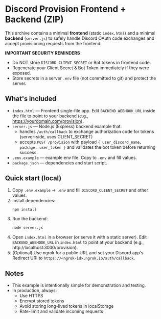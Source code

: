 # Discord Provision Frontend + Backend (ZIP)
This archive contains a minimal **frontend** (static `index.html`) and a minimal **backend** (`server.js`) to safely handle Discord OAuth code exchanges and accept provisioning requests from the frontend.

**IMPORTANT SECURITY REMINDERS**
- Do NOT store `DISCORD_CLIENT_SECRET` or Bot tokens in frontend code.
- Regenerate your Client Secret & Bot Token immediately if they were exposed.
- Store secrets in a server `.env` file (not committed to git) and protect the server.

## What's included
- `index.html` — Frontend single-file app. Edit `BACKEND_WEBHOOK_URL` inside the file to point to your backend (e.g., https://yourdomain.com/provision).
- `server.js` — Node.js (Express) backend example that:
  - handles `/auth/callback` to exchange authorization code for tokens (server-side, uses CLIENT_SECRET)
  - accepts `POST /provision` with payload `{ user_discord_name, package, user_token }` and validates the bot token before returning success.
- `.env.example` — example env file. Copy to `.env` and fill values.
- `package.json` — dependencies and start script.

## Quick start (local)
1. Copy `.env.example` → `.env` and fill `DISCORD_CLIENT_SECRET` and other values.
2. Install dependencies:
   ```bash
   npm install
   ```
3. Run the backend:
   ```bash
   node server.js
   ```
4. Open `index.html` in a browser (or serve it with a static server). Edit `BACKEND_WEBHOOK_URL` in `index.html` to point at your backend (e.g., http://localhost:3000/provision).
5. (Optional) Use ngrok for a public URL and set your Discord app's Redirect URI to `https://<ngrok-id>.ngrok.io/auth/callback`.

## Notes
- This example is intentionally simple for demonstration and testing.
- In production, always:
  - Use HTTPS
  - Encrypt stored tokens
  - Avoid storing long-lived tokens in localStorage
  - Rate-limit and validate incoming requests
